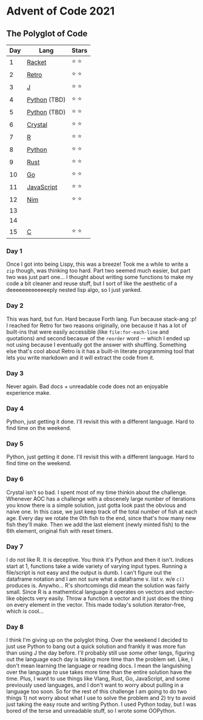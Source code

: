 # Advent of Code 2021
## The Polyglot of Code

| Day | Lang            | Stars |
|-----|-----------------|-------|
| 1   |[Racket][0]      | ⭐ ⭐ |
| 2   |[Retro][1]       | ⭐ ⭐ |
| 3   |[J][2]           | ⭐ ⭐ |
| 4   |[Python][7] (TBD)| ⭐ ⭐ |
| 5   |[Python][7] (TBD)| ⭐ ⭐ |
| 6   |[Crystal][5]     | ⭐ ⭐ |
| 7   |[R][6]           | ⭐ ⭐ |
| 8   |[Python][7]      | ⭐ ⭐ |
| 9   |[Rust][8]        | ⭐ ⭐ |
| 10  |[Go][9]          | ⭐ ⭐ |
| 11  |[JavaScript][10] | ⭐ ⭐ |
| 12  |[Nim][11]        | ⭐ ⭐ |
| 13  |                 |       |
| 14  |                 |       |
| 15  |[C][14]          | ⭐ ⭐ |

### Day 1

Once I got into being Lispy, this was a breeze! Took me a while to write a
`zip` though, was thinking too hard. Part two seemed much easier, but part two
was just part one... I thought about writing some functions to make my code a
bit cleaner and reuse stuff, but I sort of like the aesthetic of a
deeeeeeeeeeeeeply nested lisp algo, so I just yanked.

### Day 2

This was hard, but fun. Hard because Forth lang. Fun because stack-ang :p! I
reached for Retro for two reasons originally, one because it has a lot of
built-ins that were easily accessible (like `file:for-each-line` and
quotations) and second becasue of the `reorder` word -- which I ended up not
using because I eventually got the answer with shuffling. Something else that's
cool about Retro is it has a built-in literate programming tool that lets you
write markdown and it will extract the code from it.

### Day 3

Never again. Bad docs + unreadable code does not an enjoyable experience make.

### Day 4

Python, just getting it done. I'll revisit this with a different language. Hard
to find time on the weekend.

### Day 5

Python, just getting it done. I'll revisit this with a different language. Hard
to find time on the weekend.

### Day 6

Crystal isn't so bad. I spent most of my time thinkin about the challenge.
Whenever AOC has a challenge with a obscenely large number of iterations you
know there is a simple solution, just gotta look past the obvious and naive
one. In this case, we just keep track of the total number of fish at each age.
Every day we rotate the 0th fish to the end, since that's how many new fish
they'll make. Then we add the last element (newly minted fish) to the 6th
element, original fish with reset timers.

### Day 7

I do not like R. It is deceptive. You think it's Python and then it isn't. Indices start at 1, functions take a wide variety of varying input types. Running a file/script is not easy and the output is dumb. I can't figure out the dataframe notation and I am not sure what a dataframe v. list v. w/e `c()` produces is. Anywho... R's shortcomings did mean the solution was fairly small. Since R is a mathemtical language it operates on vectors and vector-like objects very easily. Throw a function a vector and it just does the thing on every element in the vector. This made today's solution iterator-free, which is cool...

### Day 8

I think I'm giving up on the polyglot thing. Over the weekend I decided to just
use Python to bang out a quick solution and frankly it was more fun than using
J the day before. I'll probably still use _some_ other langs, figuring out the
language each day is taking more time than the problem set. Like, I don't mean
learning the language or reading docs. I mean the languishing over the language
_to_ use takes more time than the entire solution have the time. Plus, I want
to use things like Vlang, Rust, Go, JavaScript, and some previously used
languages, and I don't want to worry about pulling in a language too soon. So
for the rest of this challenge I am going to do two things 1) not worry about
  what I use to solve the problem and 2) try to avoid just taking the easy
  route and writing Python. I used Python today, but I was bored of the terse
  and unreadable stuff, so I wrote some OOPython.


[0]: https://racket-lang.org/
[1]: http://retroforth.org/
[2]: https://www.jsoftware.com/#/
[5]: https://crystal-lang.org/
[6]: https://www.r-project.org/
[7]: https://www.python.org/
[8]: https://www.rust-lang.org/
[9]: https://go.dev/
[10]: https://www.javascript.com/
[11]: https://nim-lang.org/
[12]: 
[13]: 
[14]: http://www.open-std.org/jtc1/sc22/wg14/
